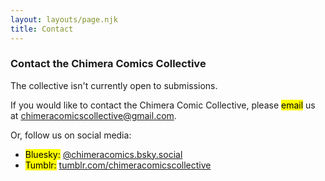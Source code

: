 ```yaml
---
layout: layouts/page.njk
title: Contact
---
```


### Contact the Chimera Comics Collective

<p>The collective isn't currently open to submissions.</p>

<p>If you would like to contact the Chimera Comic Collective, please <mark>email</mark> us at <a href="mailto:chimeracomicscollective@gmail.com">chimeracomicscollective@gmail.com</a>.
</p>

<p>Or, follow us on social media:</p>
<ul>
	<li><mark>Bluesky:</mark> <a href="https://bsky.app/profile/chimeracomics.bsky.social" target="_blank">@chimeracomics.bsky.social</a></li>
	<li><mark>Tumblr:</mark> <a href="https://www.tumblr.com/chimeracomicscollective" target="_blank">tumblr.com/chimeracomicscollective</a></li>
</ul>

